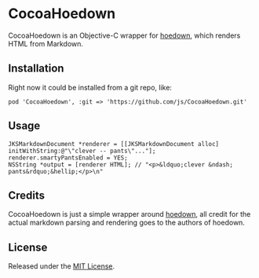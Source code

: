 CocoaHoedown
============

CocoaHoedown is an Objective-C wrapper for [hoedown](https://github.com/hoedown/hoedown), which renders HTML from Markdown.


Installation
------------

Right now it could be installed from a git repo, like:

`pod 'CocoaHoedown', :git => 'https://github.com/js/CocoaHoedown.git'`


Usage
------

```
JKSMarkdownDocument *renderer = [[JKSMarkdownDocument alloc] initWithString:@"\"clever -- pants\"..."];
renderer.smartyPantsEnabled = YES;
NSString *output = [renderer HTML]; // "<p>&ldquo;clever &ndash; pants&rdquo;&hellip;</p>\n"
```

Credits
-------

CocoaHoedown is just a simple wrapper around [hoedown](https://github.com/hoedown/hoedown), all credit for the actual markdown parsing and rendering goes to the authors of hoedown.

License
-------

Released under the [MIT License](LICENSE).
